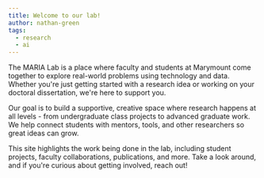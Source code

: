 ```yaml
---
title: Welcome to our lab!
author: nathan-green
tags:
  - research
  - ai
---
```


The MARIA Lab is a place where faculty and students at Marymount come together to explore real-world problems using technology and data. Whether you're just getting started with a research idea or working on your doctoral dissertation, we're here to support you.

Our goal is to build a supportive, creative space where research happens at all levels - from undergraduate class projects to advanced graduate work. We help connect students with mentors, tools, and other researchers so great ideas can grow.

This site highlights the work being done in the lab, including student projects, faculty collaborations, publications, and more. Take a look around, and if you're curious about getting involved, reach out!
